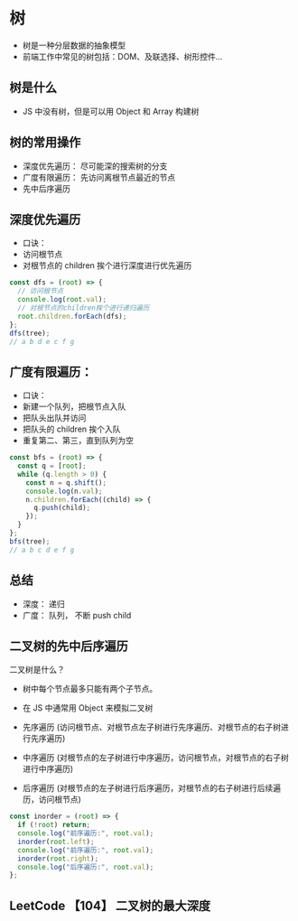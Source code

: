 # 树

- 树是一种分层数据的抽象模型
- 前端工作中常见的树包括：DOM、及联选择、树形控件...

## 树是什么

- JS 中没有树，但是可以用 Object 和 Array 构建树

## 树的常用操作

- 深度优先遍历： 尽可能深的搜索树的分支
- 广度有限遍历： 先访问离根节点最近的节点
- 先中后序遍历

## 深度优先遍历

- 口诀：
- 访问根节点
- 对根节点的 children 挨个进行深度进行优先遍历

```js
const dfs = (root) => {
  // 访问根节点
  console.log(root.val);
  // 对根节点的children挨个进行递归遍历
  root.children.forEach(dfs);
};
dfs(tree);
// a b d e c f g
```

## 广度有限遍历：

- 口诀：
- 新建一个队列，把根节点入队
- 把队头出队并访问
- 把队头的 children 挨个入队
- 重复第二、第三，直到队列为空

```js
const bfs = (root) => {
  const q = [root];
  while (q.length > 0) {
    const n = q.shift();
    console.log(n.val);
    n.children.forEach((child) => {
      q.push(child);
    });
  }
};
bfs(tree);
// a b c d e f g
```

## 总结

- 深度： 递归
- 广度： 队列， 不断 push child

## 二叉树的先中后序遍历

二叉树是什么？

- 树中每个节点最多只能有两个子节点。
- 在 JS 中通常用 Object 来模拟二叉树

- 先序遍历 (访问根节点、对根节点左子树进行先序遍历、对根节点的右子树进行先序遍历)
- 中序遍历 (对根节点的左子树进行中序遍历，访问根节点，对根节点的右子树进行中序遍历)
- 后序遍历 (对根节点的左子树进行后序遍历，对根节点的右子树进行后续遍历，访问根节点)

```js
const inorder = (root) => {
  if (!root) return;
  console.log("前序遍历:", root.val);
  inorder(root.left);
  console.log("前序遍历:", root.val);
  inorder(root.right);
  console.log("后序遍历:", root.val);
};
```


## LeetCode 【104】 二叉树的最大深度

```js

```